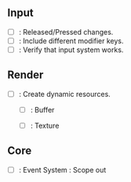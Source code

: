 ## Input
- [ ] : Released/Pressed changes.
- [ ] : Include different modifier keys.
- [ ] : Verify that input system works.

## Render
- [ ] : Create dynamic resources.
    - [ ] : Buffer
    - [ ] : Texture


## Core
- [ ] : Event System : Scope out
